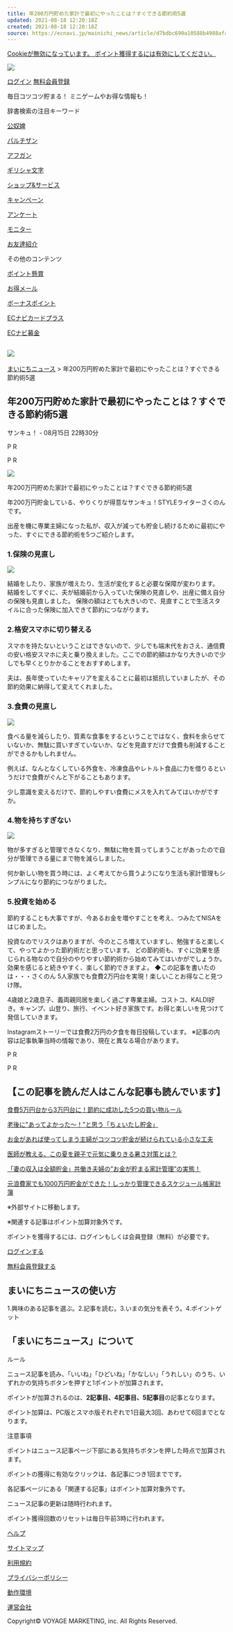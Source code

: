 ```yaml
---
title: 年200万円貯めた家計で最初にやったことは？すぐできる節約術5選
updated: 2021-08-18 12:20:18Z
created: 2021-08-18 12:20:18Z
source: https://ecnavi.jp/mainichi_news/article/d7bdbc690a10588b4988afa742bc6b2a/
---
```


 [Cookieが無効になっています。 ポイント獲得するには有効にしてください。](https://ecnavi.jp/help/etc/etc_environment/135/)

 [![](https://ecnavi.jp/global/img/logo_ecnavi.svg)](https://ecnavi.jp/)

 [ログイン](https://ecnavi.jp/login/)  [無料会員登録](https://ecnavi.jp/signup/?device=pc)

毎日コツコツ貯まる！ ミニゲームやお得な情報も！

辞書検索の注目キーワード

 [公奴婢](https://ecnavi.jp/search/web/?Keywords=%E5%85%AC%E5%A5%B4%E5%A9%A2)

 [パルチザン](https://ecnavi.jp/search/web/?Keywords=%E3%83%91%E3%83%AB%E3%83%81%E3%82%B6%E3%83%B3)

 [アフガン](https://ecnavi.jp/search/web/?Keywords=%E3%82%A2%E3%83%95%E3%82%AC%E3%83%B3)

 [ギリシャ文字](https://ecnavi.jp/search/web/?Keywords=%E3%82%AE%E3%83%AA%E3%82%B7%E3%83%A3%E6%96%87%E5%AD%97)

 [ショップ&サービス](https://ecnavi.jp/search/?sort=Newer)

 [キャンペーン](https://ecnavi.jp/campaign/)

 [アンケート](https://ecnavi.jp/research/)

 [モニター](https://ecnavi.jp/monitor/)

 [お友達紹介](https://ecnavi.jp/contents/invite/)

その他のコンテンツ

 [ポイント懸賞](https://ecnavi.jp/contents/prize/)

 [お得メール](https://ecnavi.jp/mypage/magazine/)

 [ボーナスポイント](https://ecnavi.jp/members_club/)

 [ECナビカードプラス](https://ecnavi.jp/card_plus/)

 [ECナビ募金](https://ecnavi.jp/smile_project/)

## ![](https://ecnavi.jp/mainichi_news/img/main_visual_article.png)

[まいにちニュース](https://ecnavi.jp/mainichi_news/) > 年200万円貯めた家計で最初にやったことは？すぐできる節約術5選

## 年200万円貯めた家計で最初にやったことは？すぐできる節約術5選

サンキュ！ - 08月15日 22時30分

 P R

 P R

![](https://img.benesse-cms.jp/thank-you/item/image/normal/resized/resized_98a12032-54ed-4425-a413-437b4e48eb68.jpg)

年200万円貯めた家計で最初にやったことは？すぐできる節約術5選

年200万円貯金している、やりくりが得意なサンキュ！STYLEライターさくのんです。

出産を機に専業主婦になった私が、収入が減っても貯金し続けるために最初にやった、すぐにできる節約術を5つご紹介します。

### 1.保険の見直し

![](https://img.benesse-cms.jp/thank-you/item/image/normal/resized/resized_20ad96d0-4a4c-4691-8abd-5256c74cc9ca.jpg)

結婚をしたり、家族が増えたり、生活が変化すると必要な保障が変わります。
結婚をしてすぐに、夫が結婚前から入っていた保険の見直しや、出産に備え自分の保険も見直しました。
保険の額はとても大きいので、見直すことで生活スタイルに合った保険に加入できて節約につながります。

### 2.格安スマホに切り替える

スマホを持たないということはできないので、少しでも端末代をおさえ、通信費の安い格安スマホに夫と乗り換えました。ここでの節約額はかなり大きいので少しでも早くとりかかることをおすすめします。

夫は、長年使っていたキャリアを変えることに最初は抵抗していましたが、その節約効果に納得して変えてくれました。

### 3.食費の見直し

![](https://img.benesse-cms.jp/thank-you/item/image/normal/resized/resized_c008d449-3f6a-4307-8a6b-a86f77177bbc.jpg)

食べる量を減らしたり、質素な食事をするということではなく、食料を余らせていないか、無駄に買いすぎていないか、などを見直すだけで食費も削減することができるかもしれません。

例えば、なんとなくしている外食を、冷凍食品やレトルト食品に力を借りるというだけで食費がぐんと下がることもあります。

少し意識を変えるだけで、節約しやすい食費にメスを入れてみてはいかがですか。

### 4.物を持ちすぎない

![](https://img.benesse-cms.jp/thank-you/item/image/normal/resized/resized_98a12032-54ed-4425-a413-437b4e48eb68.jpg)

物が多すぎると管理できなくなり、無駄に物を買ってしまうことがあったので自分が管理できる量にまで物を減らしました。

何か新しい物を買う時には、よく考えてから買うようになり生活も家計管理もシンプルになり節約につながりました。

### 5.投資を始める

節約することも大事ですが、今あるお金を増やすことを考え、つみたてNISAをはじめました。

投資なのでリスクはありますが、今のところ増えていますし、勉強すると楽しくて、やってよかった節約術だと思っています。
どの節約術も、すぐに効果を感じられる物なので自分のやりやすい節約術から始めてみてはいかがでしょうか。効果を感じると続きやすく、楽しく節約できますよ。
◆この記事を書いたのは・・・さくのん
5人家族でも食費2万円台を実現！楽しいことお得なこと見つけ隊。

4歳娘と2歳息子、義両親同居を楽しく過ごす専業主婦。コストコ、KALDI好き。キャンプ、山登り、旅行、イベント好き家族です。お得と楽しいを見つけて発信していきます。

Instagramストーリーでは食費2万円の夕食を毎日投稿しています。
※記事の内容は記事執筆当時の情報であり、現在と異なる場合があります。

 P R

 P R

## 【この記事を読んだ人はこんな記事も読んでいます】

 [食費5万円台から3万円台に！節約に成功した5つの買い物ルール](https://39mag.benesse.ne.jp/money/content/?id=36520)

 [老後に"あってよかった～！"と思う「ちょいたし貯金」](https://39mag.benesse.ne.jp/money/content/?id=36542)

 [お金があれば使ってしまう主婦がコツコツ貯金が続けられている小さな工夫](https://39mag.benesse.ne.jp/money/content/?id=108599)

 [医師が教える、この夏を親子で元気に乗りきる暑さ対策とは？](https://39mag.benesse.ne.jp/lifestyle/content/?id=106699)

 [「妻の収入は全額貯金」共働き夫婦の”お金が貯まる家計管理”の実態！](https://39mag.benesse.ne.jp/money/content/?id=108597)

 [元浪費家でも1000万円貯金ができた！しっかり管理できるスケジュール帳家計簿](https://39mag.benesse.ne.jp/money/content/?id=108595)

※外部サイトに移動します。

※関連する記事はポイント加算対象外です。

ポイントを獲得するには、ログインもしくは会員登録（無料）が必要です。

[ログインする](https://ecnavi.jp/login/)

[無料会員登録する](https://ecnavi.jp/ac/check/?CID=2037&BID=001&SID=102)

## まいにちニュースの使い方

1.興味のある記事を選ぶ。2.記事を読む。3.いまの気分を表そう。4.ポイントゲット

## 「まいにちニュース」について

ルール

ニュース記事を読み、「いいね」「ひどいね」「かなしい」「うれしい」のうち、いずれかの気持ちボタンを押すと1ポイントが加算されます。

ポイントが加算されるのは、**2記事目、4記事目、5記事目**の記事となります。

ポイント加算は、PC版とスマホ版それぞれで1日最大3回、あわせて6回までとなります。

注意事項

ポイントはニュース記事ページ下部にある気持ちボタンを押した時点で加算されます。

ポイントの獲得に有効なクリックは、各記事につき1回までです。

各記事ページにある「関連する記事」はポイント加算対象外です。

ニュース記事の更新は随時行われます。

ポイント獲得回数のリセットは毎日午前3時に行われます。

[ヘルプ](https://ecnavi.jp/help/)

[サイトマップ](https://ecnavi.jp/sitemap/)

[利用規約](https://ecnavi.jp/terms/)

[プライバシーポリシー](https://ecnavi.jp/privacy/)

[動作環境](https://ecnavi.jp/requirements/)

[運営会社](https://voyagemarketing.com/)

Copyright© VOYAGE MARKETING, inc. All Rights Reserved.